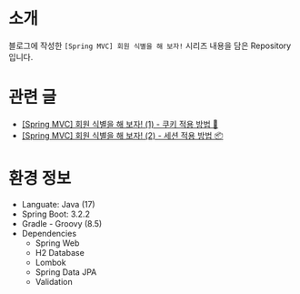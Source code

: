 # 소개
블로그에 작성한 `[Spring MVC] 회원 식별을 해 보자!` 시리즈 내용을 담은 Repository 입니다.
# 관련 글
* [[Spring MVC] 회원 식별을 해 보자! (1) - 쿠키 적용 방법 🍪](https://devwriter.tistory.com/29)
* [[Spring MVC] 회원 식별을 해 보자! (2) - 세션 적용 방법 📦](https://devwriter.tistory.com/30)
# 환경 정보
* Languate: Java (17)
* Spring Boot: 3.2.2
* Gradle - Groovy (8.5)
* Dependencies
  * Spring Web
  * H2 Database
  * Lombok
  * Spring Data JPA
  * Validation

